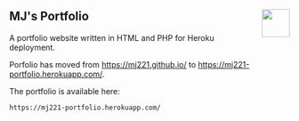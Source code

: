 ## MJ's Portfolio <img align="right" height="50" src="https://user-images.githubusercontent.com/50122869/158039068-794e2637-000c-4dcb-86a7-f30e479425a0.png">

A portfolio website written in HTML and PHP for Heroku deployment.

Porfolio has moved from https://mj221.github.io/ to https://mj221-portfolio.herokuapp.com/.

The portfolio is available here:
```
https://mj221-portfolio.herokuapp.com/
```
